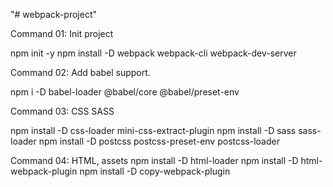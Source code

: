 "# webpack-project"

Command 01: Init project

npm init -y
npm install -D webpack webpack-cli webpack-dev-server

Command 02: Add babel support.

npm i -D babel-loader @babel/core @babel/preset-env

Command 03: CSS SASS

npm install -D css-loader mini-css-extract-plugin
npm install -D sass sass-loader
npm install -D postcss postcss-preset-env postcss-loader

Command 04: HTML, assets
npm install -D html-loader
npm install -D html-webpack-plugin
npm install -D copy-webpack-plugin
